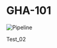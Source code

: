# GHA-101

![Pipeline](https://github.com/MykytaKostiuk/GHA-101/actions/workflows/pipeline.yml/badge.svg)

Test_02
